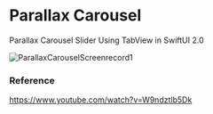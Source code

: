 # Parallax Carousel

Parallax Carousel Slider Using TabView in SwiftUI 2.0

![ParallaxCarouselScreenrecord1](https://user-images.githubusercontent.com/3436468/106593720-21b0e500-658c-11eb-864e-93a69d0254a8.gif)

### Reference

https://www.youtube.com/watch?v=W9ndztlb5Dk
